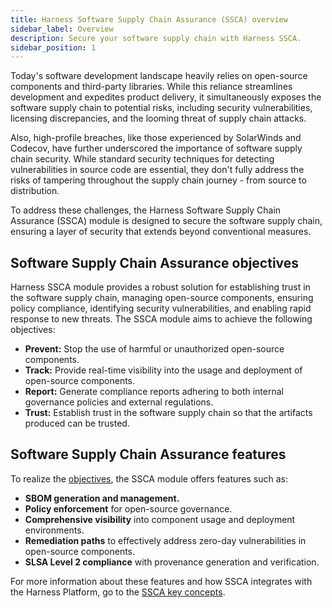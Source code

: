 ```yaml
---
title: Harness Software Supply Chain Assurance (SSCA) overview
sidebar_label: Overview
description: Secure your software supply chain with Harness SSCA.
sidebar_position: 1
---
```


Today's software development landscape heavily relies on open-source components and third-party libraries. While this reliance streamlines development and expedites product delivery, it simultaneously exposes the software supply chain to potential risks, including security vulnerabilities, licensing discrepancies, and the looming threat of supply chain attacks.

Also, high-profile breaches, like those experienced by SolarWinds and Codecov, have further underscored the importance of software supply chain security. While standard security techniques for detecting vulnerabilities in source code are essential, they don't fully address the risks of tampering throughout the supply chain journey - from source to distribution.

To address these challenges, the Harness Software Supply Chain Assurance (SSCA) module is designed to secure the software supply chain, ensuring a layer of security that extends beyond conventional measures.

## Software Supply Chain Assurance objectives

Harness SSCA module provides a robust solution for establishing trust in the software supply chain, managing open-source components, ensuring policy compliance, identifying security vulnerabilities, and enabling rapid response to new threats. The SSCA module aims to achieve the following objectives:

* **Prevent:** Stop the use of harmful or unauthorized open-source components.
* **Track:** Provide real-time visibility into the usage and deployment of open-source components.
* **Report:** Generate compliance reports adhering to both internal governance policies and external regulations.
* **Trust:** Establish trust in the software supply chain so that the artifacts produced can be trusted.

<!-- After remediation capability added: * **Remediate:** Respond quickly and effectively to threats by updating and deploying the patched version of impacted components. -->

## Software Supply Chain Assurance features

To realize the [objectives](#software-supply-chain-assurance-objectives), the SSCA module offers features such as:

* **SBOM generation and management.**
* **Policy enforcement** for open-source governance.
* **Comprehensive visibility** into component usage and deployment environments.
* **Remediation paths** to effectively address zero-day vulnerabilities in open-source components.
* **SLSA Level 2 compliance** with provenance generation and verification.

For more information about these features and how SSCA integrates with the Harness Platform, go to the [SSCA key concepts](./key-concepts.md).
